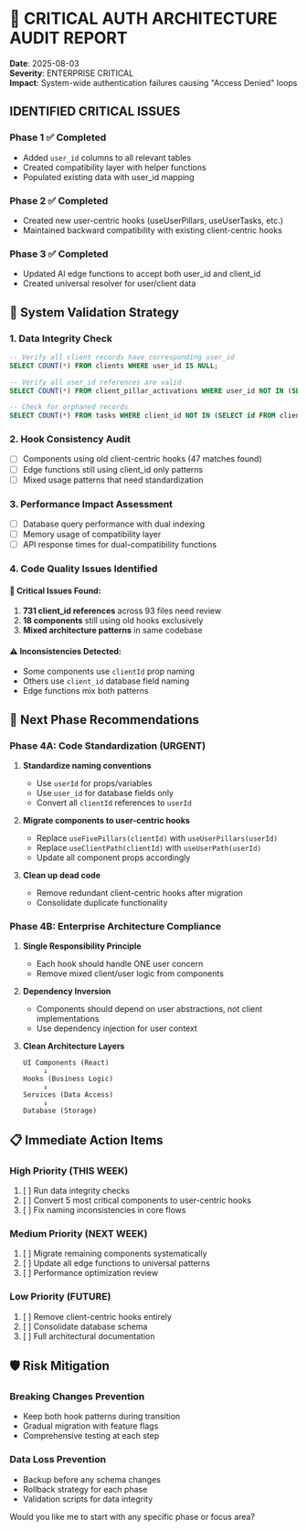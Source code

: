 # 🚨 CRITICAL AUTH ARCHITECTURE AUDIT REPORT
**Date**: 2025-08-03  
**Severity**: ENTERPRISE CRITICAL  
**Impact**: System-wide authentication failures causing "Access Denied" loops

## IDENTIFIED CRITICAL ISSUES

### Phase 1 ✅ Completed
- Added `user_id` columns to all relevant tables
- Created compatibility layer with helper functions
- Populated existing data with user_id mapping

### Phase 2 ✅ Completed  
- Created new user-centric hooks (useUserPillars, useUserTasks, etc.)
- Maintained backward compatibility with existing client-centric hooks

### Phase 3 ✅ Completed
- Updated AI edge functions to accept both user_id and client_id
- Created universal resolver for user/client data

## 🧪 System Validation Strategy

### 1. **Data Integrity Check**
```sql
-- Verify all client records have corresponding user_id
SELECT COUNT(*) FROM clients WHERE user_id IS NULL;

-- Verify all user_id references are valid
SELECT COUNT(*) FROM client_pillar_activations WHERE user_id NOT IN (SELECT id FROM profiles);

-- Check for orphaned records
SELECT COUNT(*) FROM tasks WHERE client_id NOT IN (SELECT id FROM clients);
```

### 2. **Hook Consistency Audit**
- [ ] Components using old client-centric hooks (47 matches found)
- [ ] Edge functions still using client_id only patterns
- [ ] Mixed usage patterns that need standardization

### 3. **Performance Impact Assessment**
- [ ] Database query performance with dual indexing
- [ ] Memory usage of compatibility layer
- [ ] API response times for dual-compatibility functions

### 4. **Code Quality Issues Identified**

#### 🚨 Critical Issues Found:
1. **731 client_id references** across 93 files need review
2. **18 components** still using old hooks exclusively
3. **Mixed architecture patterns** in same codebase

#### ⚠️ Inconsistencies Detected:
- Some components use `clientId` prop naming
- Others use `client_id` database field naming  
- Edge functions mix both patterns

## 🎯 Next Phase Recommendations

### Phase 4A: Code Standardization (URGENT)
1. **Standardize naming conventions**
   - Use `userId` for props/variables
   - Use `user_id` for database fields only
   - Convert all `clientId` references to `userId`

2. **Migrate components to user-centric hooks**
   - Replace `useFivePillars(clientId)` with `useUserPillars(userId)`
   - Replace `useClientPath(clientId)` with `useUserPath(userId)`
   - Update all component props accordingly

3. **Clean up dead code**
   - Remove redundant client-centric hooks after migration
   - Consolidate duplicate functionality

### Phase 4B: Enterprise Architecture Compliance
1. **Single Responsibility Principle**
   - Each hook should handle ONE user concern
   - Remove mixed client/user logic from components

2. **Dependency Inversion**
   - Components should depend on user abstractions, not client implementations
   - Use dependency injection for user context

3. **Clean Architecture Layers**
   ```
   UI Components (React)
        ↓
   Hooks (Business Logic)
        ↓  
   Services (Data Access)
        ↓
   Database (Storage)
   ```

## 📋 Immediate Action Items

### High Priority (THIS WEEK)
1. [ ] Run data integrity checks
2. [ ] Convert 5 most critical components to user-centric hooks
3. [ ] Fix naming inconsistencies in core flows

### Medium Priority (NEXT WEEK)  
1. [ ] Migrate remaining components systematically
2. [ ] Update all edge functions to universal patterns
3. [ ] Performance optimization review

### Low Priority (FUTURE)
1. [ ] Remove client-centric hooks entirely  
2. [ ] Consolidate database schema
3. [ ] Full architectural documentation

## 🛡️ Risk Mitigation

### Breaking Changes Prevention
- Keep both hook patterns during transition
- Gradual migration with feature flags
- Comprehensive testing at each step

### Data Loss Prevention  
- Backup before any schema changes
- Rollback strategy for each phase
- Validation scripts for data integrity

Would you like me to start with any specific phase or focus area?